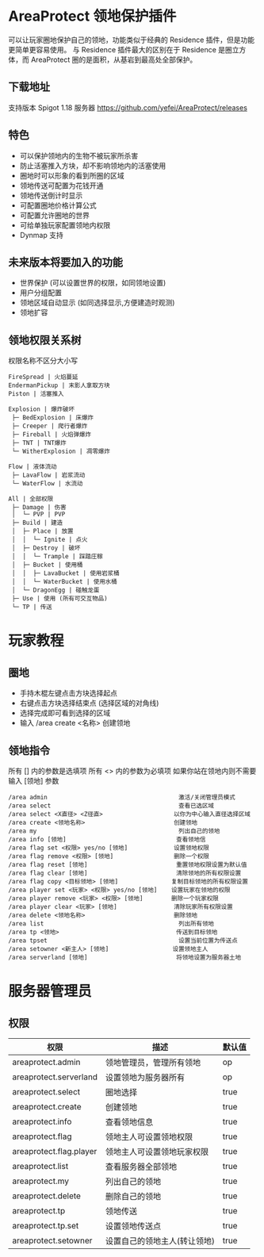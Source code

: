 # AreaProtect 领地保护插件

可以让玩家圈地保护自己的领地，功能类似于经典的 Residence 插件，但是功能更简单更容易使用。
与 Residence 插件最大的区别在于 Residence 是圈立方体，而 AreaProtect 圈的是面积，从基岩到最高处全部保护。

## 下载地址
支持版本 Spigot 1.18 服务器
<https://github.com/yefei/AreaProtect/releases>

## 特色
* 可以保护领地内的生物不被玩家所杀害
* 防止活塞推入方块，却不影响领地内的活塞使用
* 圈地时可以形象的看到所圈的区域
* 领地传送可配置为花钱开通
* 领地传送倒计时显示
* 可配置圈地价格计算公式
* 可配置允许圈地的世界
* 可给单独玩家配置领地内权限
* Dynmap 支持

## 未来版本将要加入的功能
* 世界保护 (可以设置世界的权限，如同领地设置)
* 用户分组配置
* 领地区域自动显示 (如同选择显示,方便建造时观测)
* 领地扩容

## 领地权限关系树
权限名称不区分大小写
```
FireSpread | 火焰蔓延
EndermanPickup | 末影人拿取方块
Piston | 活塞推入

Explosion | 爆炸破坏
 ├─ BedExplosion | 床爆炸
 ├─ Creeper | 爬行者爆炸
 ├─ Fireball | 火焰弹爆炸
 ├─ TNT | TNT爆炸
 └─ WitherExplosion | 凋零爆炸

Flow | 液体流动
 ├─ LavaFlow | 岩浆流动
 └─ WaterFlow | 水流动

All | 全部权限
 ├─ Damage | 伤害
 │  └─ PVP | PVP
 ├─ Build | 建造
 │  ├─ Place | 放置
 │  │  └─ Ignite | 点火
 │  ├─ Destroy | 破坏
 │  │  └─ Trample | 踩踏庄稼
 │  ├─ Bucket | 使用桶
 │  │  ├─ LavaBucket | 使用岩浆桶
 │  │  └─ WaterBucket | 使用水桶
 │  └─ DragonEgg | 碰触龙蛋
 ├─ Use | 使用 (所有可交互物品)
 └─ TP | 传送
```

# 玩家教程
## 圈地
- 手持木棍左键点击方块选择起点
- 右键点击方块选择结束点 (选择区域的对角线)
- 选择完成即可看到选择的区域
- 输入 /area create <名称> 创建领地

## 领地指令
所有 [] 内的参数是选填项
所有 <> 内的参数为必填项
如果你站在领地内则不需要输入 [领地] 参数
```
/area admin                                     激活/关闭管理员模式
/area select                                    查看已选区域
/area select <X直径> <Z径直>                    以你为中心输入直径选择区域
/area create <领地名称>                         创建领地
/area my                                        列出自己的领地
/area info [领地]                               查看领地信
/area flag set <权限> yes/no [领地]             设置领地权限
/area flag remove <权限> [领地]                 删除一个权限
/area flag reset [领地]                         重置领地权限设置为默认值
/area flag clear [领地]                         清除领地的所有权限设置
/area flag copy <目标领地> [领地]               复制目标领地的所有权限设置
/area player set <玩家> <权限> yes/no [领地]    设置玩家在领地的权限
/area player remove <玩家> <权限> [领地]        删除一个玩家权限
/area player clear <玩家> [领地]                清除玩家所有权限设置
/area delete <领地名称>                         删除领地
/area list                                      列出所有领地
/area tp <领地>                                 传送到目标领地
/area tpset                                     设置当前位置为传送点
/area setowner <新主人> [领地]                  设置领地主人
/area serverland [领地]                         将领地设置为服务器土地
```

# 服务器管理员

## 权限
| 权限                      | 描述                                       | 默认值  |
| ------------------------- | ------------------------------------------ | ------- |
| areaprotect.admin         | 领地管理员，管理所有领地                     | op      |
| areaprotect.serverland    | 设置领地为服务器所有                         | op      |
| areaprotect.select        | 圈地选择                                    | true    |
| areaprotect.create        | 创建领地                                    | true    |
| areaprotect.info          | 查看领地信息                                | true    |
| areaprotect.flag          | 领地主人可设置领地权限                       | true    |
| areaprotect.flag.player   | 领地主人可设置领地玩家权限                   | true    |
| areaprotect.list          | 查看服务器全部领地                          | true    |
| areaprotect.my            | 列出自己的领地                              | true    |
| areaprotect.delete        | 删除自己的领地                              | true    |
| areaprotect.tp            | 领地传送                                    | true    |
| areaprotect.tp.set        | 设置领地传送点                              | true    |
| areaprotect.setowner      | 设置自己的领地主人(转让领地)                 | true    |
